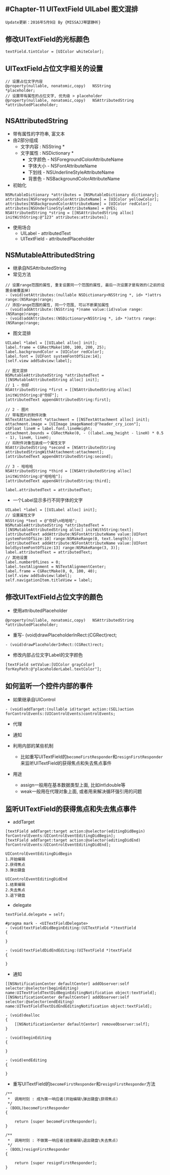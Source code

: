 #Chapter-11 UITextField UILabel 图文混排
---
```objc
Update更新：2016年5月9日 By {MISSAJJ琴瑟静听}
```

## 修改UITextField的光标颜色
```objc
textField.tintColor = [UIColor whiteColor];
```

## UITextField占位文字相关的设置
```objc
// 设置占位文字内容
@property(nullable, nonatomic,copy)   NSString               *placeholder;
// 设置带有属性的占位文字, 优先级 > placeholder
@property(nullable, nonatomic,copy)   NSAttributedString     *attributedPlaceholder;
```

## NSAttributedString
- 带有属性的字符串, 富文本
- 由2部分组成
    - 文字内容 : NSString *
    - 文字属性 : NSDictionary *
        - 文字颜色 - NSForegroundColorAttributeName
        - 字体大小 - NSFontAttributeName
        - 下划线 - NSUnderlineStyleAttributeName
        - 背景色 - NSBackgroundColorAttributeName
- 初始化

```objc
NSMutableDictionary *attributes = [NSMutableDictionary dictionary];
attributes[NSForegroundColorAttributeName] = [UIColor yellowColor];
attributes[NSBackgroundColorAttributeName] = [UIColor redColor];
attributes[NSUnderlineStyleAttributeName] = @YES;
NSAttributedString *string = [[NSAttributedString alloc] initWithString:@"123" attributes:attributes];
```
- 使用场合
    - UILabel - attributedText
    - UITextField - attributedPlaceholder

## NSMutableAttributedString
- 继承自NSAttributedString
- 常见方法

```objc
// 设置range范围的属性, 重复设置同一个范围的属性, 最后一次设置才是有效的(之前的设置会被覆盖掉)
- (void)setAttributes:(nullable NSDictionary<NSString *, id> *)attrs range:(NSRange)range;
// 添加range范围的属性, 同一个范围, 可以不断累加属性
- (void)addAttribute:(NSString *)name value:(id)value range:(NSRange)range;
- (void)addAttributes:(NSDictionary<NSString *, id> *)attrs range:(NSRange)range;
```

- 图文混排

```objc
UILabel *label = [[UILabel alloc] init];
label.frame = CGRectMake(100, 100, 200, 25);
label.backgroundColor = [UIColor redColor];
label.font = [UIFont systemFontOfSize:14];
[self.view addSubview:label];

// 图文混排
NSMutableAttributedString *attributedText = [[NSMutableAttributedString alloc] init];
// 1 - 你好
NSAttributedString *first = [[NSAttributedString alloc] initWithString:@"你好"];
[attributedText appendAttributedString:first];

// 2 - 图片
// 带有图片的附件对象
NSTextAttachment *attachment = [[NSTextAttachment alloc] init];
attachment.image = [UIImage imageNamed:@"header_cry_icon"];
CGFloat lineH = label.font.lineHeight;
attachment.bounds = CGRectMake(0, - ((label.xmg_height - lineH) * 0.5 - 1), lineH, lineH);
// 将附件对象包装成一个属性文字
NSAttributedString *second = [NSAttributedString attributedStringWithAttachment:attachment];
[attributedText appendAttributedString:second];

// 3 - 哈哈哈
NSAttributedString *third = [[NSAttributedString alloc] initWithString:@"哈哈哈"];
[attributedText appendAttributedString:third];

label.attributedText = attributedText;
```

- 一个Label显示多行不同字体的文字

```objc
UILabel *label = [[UILabel alloc] init];
// 设置属性文字
NSString *text = @"你好\n哈哈哈";
NSMutableAttributedString *attributedText = [[NSMutableAttributedString alloc] initWithString:text];
[attributedText addAttribute:NSFontAttributeName value:[UIFont systemFontOfSize:10] range:NSMakeRange(0, text.length)];
[attributedText addAttribute:NSFontAttributeName value:[UIFont boldSystemFontOfSize:13] range:NSMakeRange(3, 3)];
label.attributedText = attributedText;
// 其他设置
label.numberOfLines = 0;
label.textAlignment = NSTextAlignmentCenter;
label.frame = CGRectMake(0, 0, 100, 40);
[self.view addSubview:label];
self.navigationItem.titleView = label;
```


## 修改UITextField占位文字的颜色
- 使用attributedPlaceholder

```objc
@property(nullable, nonatomic,copy)   NSAttributedString     *attributedPlaceholder;
```

- 重写- (void)drawPlaceholderInRect:(CGRect)rect;

```objc
- (void)drawPlaceholderInRect:(CGRect)rect;
```

- 修改内部占位文字Label的文字颜色

```objc
[textField setValue:[UIColor grayColor] forKeyPath:@"placeholderLabel.textColor"];
```

## 如何监听一个控件内部的事件
- 如果继承自UIControl

```objc
- (void)addTarget:(nullable id)target action:(SEL)action forControlEvents:(UIControlEvents)controlEvents;
```

- 代理

- 通知

- 利用内部的某些机制
    - 比如重写UITextField的`becomeFirstResponder`和`resignFirstResponder`来监听UITextField的获得焦点和失去焦点事件



- 用途
    - assign一般用在基本数据类型上面, 比如int\double等
    - weak一般用在代理对象上面, 或者用来解决循环强引用的问题

## 监听UITextField的获得焦点和失去焦点事件
- addTarget

```objc
[textField addTarget:target action:@selector(editingDidBegin) forControlEvents:UIControlEventEditingDidBegin];
[textField addTarget:target action:@selector(editingDidEnd) forControlEvents:UIControlEventEditingDidEnd];

UIControlEventEditingDidBegin
1.开始编辑
2.获得焦点
3.弹出键盘

UIControlEventEditingDidEnd
1.结束编辑
2.失去焦点
3.退下键盘
```

- delegate

```objc
textField.delegate = self;

#pragma mark - <UITextFieldDelegate>
- (void)textFieldDidBeginEditing:(UITextField *)textField
{

}

- (void)textFieldDidEndEditing:(UITextField *)textField
{

}
```

- 通知

```objc
[[NSNotificationCenter defaultCenter] addObserver:self selector:@selector(beginEditing) name:UITextFieldTextDidBeginEditingNotification object:textField];
[[NSNotificationCenter defaultCenter] addObserver:self selector:@selector(endEditing) name:UITextFieldTextDidEndEditingNotification object:textField];

- (void)dealloc
{
    [[NSNotificationCenter defaultCenter] removeObserver:self];
}

- (void)beginEditing
{

}

- (void)endEditing
{

}
```

- 重写UITextField的`becomeFirstResponder`和`resignFirstResponder`方法

```objc
/**
 *  调用时刻 : 成为第一响应者(开始编辑\弹出键盘\获得焦点)
 */
- (BOOL)becomeFirstResponder
{

    return [super becomeFirstResponder];
}

/**
 *  调用时刻 : 不做第一响应者(结束编辑\退出键盘\失去焦点)
 */
- (BOOL)resignFirstResponder
{

    return [super resignFirstResponder];
}
```
